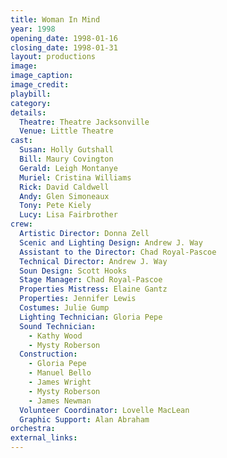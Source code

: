```yaml
---
title: Woman In Mind
year: 1998
opening_date: 1998-01-16
closing_date: 1998-01-31
layout: productions
image:
image_caption:
image_credit:
playbill: 
category: 
details:
  Theatre: Theatre Jacksonville
  Venue: Little Theatre
cast:
  Susan: Holly Gutshall
  Bill: Maury Covington
  Gerald: Leigh Montanye
  Muriel: Cristina Williams
  Rick: David Caldwell
  Andy: Glen Simoneaux
  Tony: Pete Kiely
  Lucy: Lisa Fairbrother
crew:
  Artistic Director: Donna Zell
  Scenic and Lighting Design: Andrew J. Way
  Assistant to the Director: Chad Royal-Pascoe
  Technical Director: Andrew J. Way
  Soun Design: Scott Hooks
  Stage Manager: Chad Royal-Pascoe
  Properties Mistress: Elaine Gantz
  Properties: Jennifer Lewis
  Costumes: Julie Gump
  Lighting Technician: Gloria Pepe
  Sound Technician:
    - Kathy Wood
    - Mysty Roberson
  Construction:
    - Gloria Pepe
    - Manuel Bello
    - James Wright
    - Mysty Roberson
    - James Newman
  Volunteer Coordinator: Lovelle MacLean
  Graphic Support: Alan Abraham
orchestra:
external_links:
---
```

